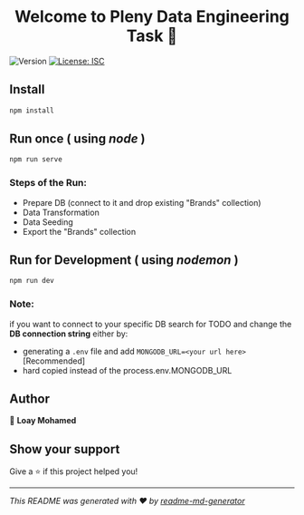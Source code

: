 <h1 align="center">Welcome to Pleny Data Engineering Task 👋</h1>
<p>
  <img alt="Version" src="https://img.shields.io/badge/version-1.0.0-blue.svg?cacheSeconds=2592000" />
  <a href="#" target="_blank">
    <img alt="License: ISC" src="https://img.shields.io/badge/License-ISC-yellow.svg" />
  </a>
</p>

## Install

```sh
npm install
```

## Run once ( using *node* )

```sh
npm run serve
```

### Steps of the Run:
* Prepare DB (connect to it and drop existing "Brands" collection)
* Data Transformation
* Data Seeding
* Export the "Brands" collection


## Run for Development ( using *nodemon* )

```sh
npm run dev
```
### Note:
 if you want to connect to your specific DB search for TODO and change the **DB connection string** either by:
 - generating a `.env` file and add ```MONGODB_URL=<your url here>```  [Recommended]
 - hard copied instead of the process.env.MONGODB_URL

## Author

👤 **Loay Mohamed**


## Show your support

Give a ⭐️ if this project helped you!

***
_This README was generated with ❤️ by [readme-md-generator](https://github.com/kefranabg/readme-md-generator)_
